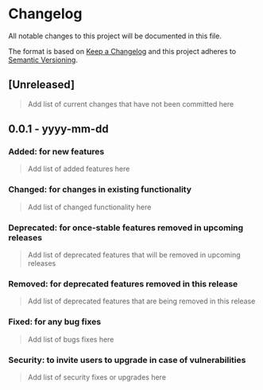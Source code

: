 # Changelog
All notable changes to this project will be documented in this file.

The format is based on [Keep a Changelog](http://keepachangelog.com/en/1.0.0/)
and this project adheres to [Semantic Versioning](http://semver.org/spec/v2.0.0.html).

## [Unreleased]
> Add list of current changes that have not been committed here 
## 0.0.1 - yyyy-mm-dd
### Added: for new features
> Add list of added features here
### Changed: for changes in existing functionality
> Add list of changed functionality here
### Deprecated: for once-stable features removed in upcoming releases
> Add list of deprecated features that will be removed in upcoming releases
### Removed: for deprecated features removed in this release
> Add list of deprecated features that are being removed in this release
### Fixed: for any bug fixes
> Add list of bugs fixes here
### Security: to invite users to upgrade in case of vulnerabilities
> Add list of security fixes or upgrades here
